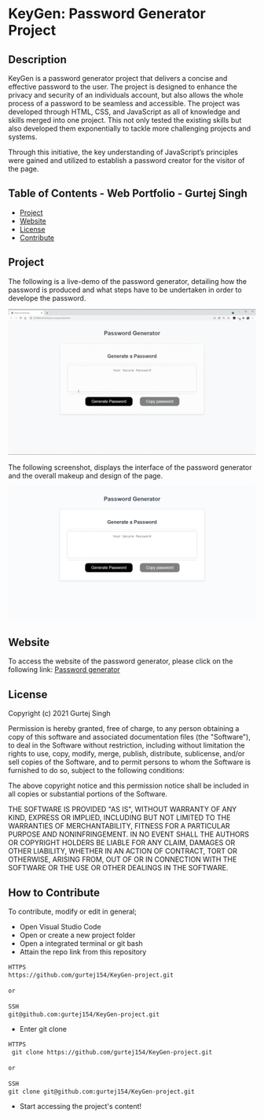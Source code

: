 # KeyGen: Password Generator Project
## Description 

KeyGen is a password generator project that delivers a concise and effective password to the user. The project is designed to enhance the privacy and security of an individuals account, but also allows the whole process of a password to be seamless and accessible. 
The project was developed through HTML, CSS, and JavaScript as all of knowledge and skills merged into one project. This not only tested the existing skills but also developed them exponentially to tackle more challenging projects and systems. 

Through this initiative, the key understanding of JavaScript’s principles were gained and utilized to establish a password creator for the visitor of the page.  
 
## Table of Contents - Web Portfolio - Gurtej Singh

- [Project](#Project)
- [Website](#Website)
- [License](#license)
- [Contribute](#contribute)

## Project
The following is a live-demo of the password generator, detailing how the password is produced and what steps have to be undertaken in order to develope the password. 

![Password-generator](./Password-generator.gif)

The following screenshot, displays the interface of the password generator and the overall makeup and design of the page.

![Keygen](./Keygen.png)

## Website

To access the website of the password generator, please click on the following link: 
<a href="https://gurtej154.github.io/KeyGen-project/" target="_blank"> Password generator</a>

## License
Copyright (c) 2021 Gurtej Singh

Permission is hereby granted, free of charge, to any person obtaining a copy of this software and associated documentation files (the "Software"), to deal in the Software without restriction, including without limitation the rights to use, copy, modify, merge, publish, distribute, sublicense, and/or sell copies of the Software, and to permit persons to whom the Software is furnished to do so, subject to the following conditions:

The above copyright notice and this permission notice shall be included in all copies or substantial portions of the Software.

THE SOFTWARE IS PROVIDED "AS IS", WITHOUT WARRANTY OF ANY KIND, EXPRESS OR IMPLIED, INCLUDING BUT NOT LIMITED TO THE WARRANTIES OF MERCHANTABILITY, FITNESS FOR A PARTICULAR PURPOSE AND NONINFRINGEMENT. IN NO EVENT SHALL THE AUTHORS OR COPYRIGHT HOLDERS BE LIABLE FOR ANY CLAIM, DAMAGES OR OTHER LIABILITY, WHETHER IN AN ACTION OF CONTRACT, TORT OR OTHERWISE, ARISING FROM, OUT OF OR IN CONNECTION WITH THE SOFTWARE OR THE USE OR OTHER DEALINGS IN THE SOFTWARE.

## How to Contribute
To contribute, modify or edit in general; 
- Open Visual Studio Code
- Open or create a new project folder 
- Open a integrated terminal or git bash 
- Attain the repo link from this repository


```
HTTPS
https://github.com/gurtej154/KeyGen-project.git

or

SSH
git@github.com:gurtej154/KeyGen-project.git
```
- Enter git clone 
```
HTTPS
 git clone https://github.com/gurtej154/KeyGen-project.git

or

SSH
git clone git@github.com:gurtej154/KeyGen-project.git
```
- Start accessing the project's content!
